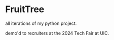# FruitTree

all iterations of my python project.

demo'd to recruiters at the 2024 Tech Fair at UIC.
